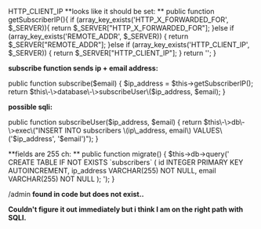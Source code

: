 
HTTP\_CLIENT\_IP **looks like it should be set:
**
public function getSubscriberIP\(\)\{
if \(array\_key\_exists\('HTTP\_X\_FORWARDED\_FOR', $\_SERVER\)\)\{
return  $\_SERVER\["HTTP\_X\_FORWARDED\_FOR"\];
\}else if \(array\_key\_exists\('REMOTE\_ADDR', $\_SERVER\)\) \{
return $\_SERVER\["REMOTE\_ADDR"\];
\}else if \(array\_key\_exists\('HTTP\_CLIENT\_IP', $\_SERVER\)\) \{
return $\_SERVER\["HTTP\_CLIENT\_IP"\];
\}
return '';
\}

**subscribe function sends ip \+ email address:**

public function subscribe\($email\)
\{
$ip\_address = $this\-\>getSubscriberIP\(\);
return $this\-\>database\-\>subscribeUser\($ip\_address, $email\);
\}

**possible sqli:**

public function subscribeUser\($ip\_address, $email\)
\{
return $this\-\>db\-\>exec\("INSERT INTO subscribers \(ip\_address, email\) VALUES\('$ip\_address', '$email'\)"\);
\}

**fields are 255 ch:
**
public function migrate\(\)
\{
$this\-\>db\-\>query\('
CREATE TABLE IF NOT EXISTS \`subscribers\` \(
id INTEGER PRIMARY KEY AUTOINCREMENT,
ip\_address VARCHAR\(255\) NOT NULL,
email VARCHAR\(255\) NOT NULL
\);
'\);
\}

/admin **found in code but does not exist\.\.**


**Couldn't figure it out immediately but i think I am on the right path with SQLI\.**

